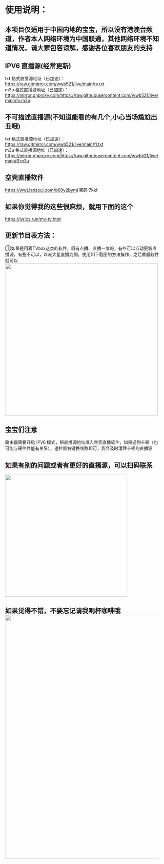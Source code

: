 # 使用说明：
## 本项目仅适用于中国内地的宝宝，所以没有港澳台频道，作者本人网络环境为中国联通，其他网络环境不知道情况，请大家包容谅解，感谢各位喜欢朋友的支持
## IPV6 直播源(经常更新)<br/>
txt 格式直播源地址（已加速）：https://raw.gitmirror.com/wwb521/live/main/tv.txt<br/>
m3u 格式直播源地址（已加速）：https://mirror.ghproxy.com/https://raw.githubusercontent.com/wwb521/live/main/tv.m3u<br/>

## 不可描述直播源(不知道能看的有几个,小心当场尴尬出丑哦)<br/>
txt 格式直播源地址（已加速）：https://raw.gitmirror.com/wwb521/live/main/fl.txt<br/>
m3u 格式直播源地址（已加速）：https://mirror.ghproxy.com/https://raw.githubusercontent.com/wwb521/live/main/fl.m3u<br/>

## 空壳直播软件<br/>
https://wwt.lanzouj.com/b00y2bymj 密码:7kkf<br/>

## 如果你觉得我的这些很麻烦，就用下面的这个<br/>
https://lyrics.run/my-tv.html

## 更新节目表方法：
①如果是用着TVbox这类的软件，既有点播、直播一体的，有些可以自动更新直播源，有些不可以，以派大星直播为例，使用如下截图的方法操作，之后重启软件就可以<br/>
<img src="https://github.com/wwb521/live/blob/main/jc.png" width="500px">

## 宝宝们注意<br/>
路由器需要开启 IPV6 模式，把直播源地址填入空壳直播软件，如果遇到卡顿（也可能与硬件性能有关系），遥控器右键换线路即可，我会及时清理卡顿的直播源<br/>

## 如果有别的问题或者有更好的直播源，可以扫码联系
<img src="https://github.com/wwb521/live/blob/main/lx.png" width="400px"><br/>

## 如果觉得不错，不要忘记请我喝杯咖啡哦<br/><img src="https://github.com/wwb521/live/blob/main/pay.jpeg" width="800px">
